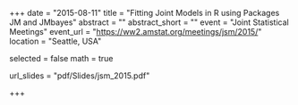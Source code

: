 +++
date = "2015-08-11"
title = "Fitting Joint Models in R using Packages JM and JMbayes"
abstract = ""
abstract_short = ""
event = "Joint Statistical Meetings"
event_url = "https://ww2.amstat.org/meetings/jsm/2015/"
location = "Seattle, USA"

selected = false
math = true

url_slides = "pdf/Slides/jsm_2015.pdf"

+++
